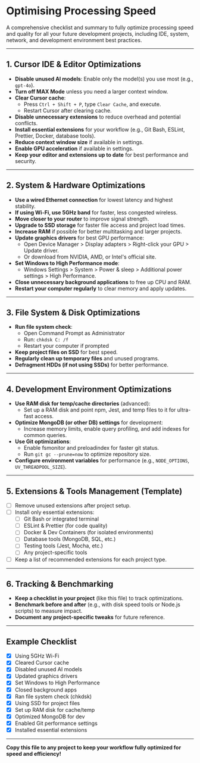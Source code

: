 # Optimising Processing Speed

A comprehensive checklist and summary to fully optimize processing speed and quality for all your future development projects, including IDE, system, network, and development environment best practices.

---

## 1. Cursor IDE & Editor Optimizations
- **Disable unused AI models**: Enable only the model(s) you use most (e.g., `gpt-4o`).
- **Turn off MAX Mode** unless you need a larger context window.
- **Clear Cursor cache**:
  - Press `Ctrl + Shift + P`, type `Clear Cache`, and execute.
  - Restart Cursor after clearing cache.
- **Disable unnecessary extensions** to reduce overhead and potential conflicts.
- **Install essential extensions** for your workflow (e.g., Git Bash, ESLint, Prettier, Docker, database tools).
- **Reduce context window size** if available in settings.
- **Enable GPU acceleration** if available in settings.
- **Keep your editor and extensions up to date** for best performance and security.

---

## 2. System & Hardware Optimizations
- **Use a wired Ethernet connection** for lowest latency and highest stability.
- **If using Wi-Fi, use 5GHz band** for faster, less congested wireless.
- **Move closer to your router** to improve signal strength.
- **Upgrade to SSD storage** for faster file access and project load times.
- **Increase RAM** if possible for better multitasking and larger projects.
- **Update graphics drivers** for best GPU performance:
  - Open Device Manager > Display adapters > Right-click your GPU > Update driver.
  - Or download from NVIDIA, AMD, or Intel's official site.
- **Set Windows to High Performance mode**:
  - Windows Settings > System > Power & sleep > Additional power settings > High Performance.
- **Close unnecessary background applications** to free up CPU and RAM.
- **Restart your computer regularly** to clear memory and apply updates.

---

## 3. File System & Disk Optimizations
- **Run file system check**:
  - Open Command Prompt as Administrator
  - Run: `chkdsk C: /f`
  - Restart your computer if prompted
- **Keep project files on SSD** for best speed.
- **Regularly clean up temporary files** and unused programs.
- **Defragment HDDs (if not using SSDs)** for better performance.

---

## 4. Development Environment Optimizations
- **Use RAM disk for temp/cache directories** (advanced):
  - Set up a RAM disk and point npm, Jest, and temp files to it for ultra-fast access.
- **Optimize MongoDB (or other DB) settings** for development:
  - Increase memory limits, enable query profiling, and add indexes for common queries.
- **Use Git optimizations**:
  - Enable fsmonitor and preloadindex for faster git status.
  - Run `git gc --prune=now` to optimize repository size.
- **Configure environment variables** for performance (e.g., `NODE_OPTIONS`, `UV_THREADPOOL_SIZE`).

---

## 5. Extensions & Tools Management (Template)
- [ ] Remove unused extensions after project setup.
- [ ] Install only essential extensions:
  - [ ] Git Bash or integrated terminal
  - [ ] ESLint & Prettier (for code quality)
  - [ ] Docker & Dev Containers (for isolated environments)
  - [ ] Database tools (MongoDB, SQL, etc.)
  - [ ] Testing tools (Jest, Mocha, etc.)
  - [ ] Any project-specific tools
- [ ] Keep a list of recommended extensions for each project type.

---

## 6. Tracking & Benchmarking
- **Keep a checklist in your project** (like this file) to track optimizations.
- **Benchmark before and after** (e.g., with disk speed tools or Node.js scripts) to measure impact.
- **Document any project-specific tweaks** for future reference.

---

## Example Checklist

- [x] Using 5GHz Wi-Fi
- [x] Cleared Cursor cache
- [x] Disabled unused AI models
- [x] Updated graphics drivers
- [x] Set Windows to High Performance
- [x] Closed background apps
- [x] Ran file system check (chkdsk)
- [x] Using SSD for project files
- [x] Set up RAM disk for cache/temp
- [x] Optimized MongoDB for dev
- [x] Enabled Git performance settings
- [x] Installed essential extensions

---

**Copy this file to any project to keep your workflow fully optimized for speed and efficiency!** 